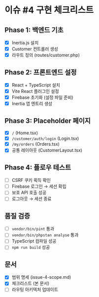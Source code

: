 # 이슈 #4 구현 체크리스트

## Phase 1: 백엔드 기초
- [x] Inertia.js 설치
- [x] Customer 컨트롤러 생성
- [x] 라우트 정의 (routes/customer.php)

## Phase 2: 프론트엔드 설정
- [x] React + TypeScript 설치
- [x] Vite React 플러그인 설정
- [x] Firebase 초기화 (설정 파일 준비)
- [x] Inertia 앱 엔트리 생성

## Phase 3: Placeholder 페이지
- [x] `/` (Home.tsx)
- [x] `/customer/auth/login` (Login.tsx)
- [x] `/my/orders` (Orders.tsx)
- [x] 공통 레이아웃 (CustomerLayout.tsx)

## Phase 4: 플로우 테스트
- [ ] CSRF 쿠키 획득 확인
- [ ] Firebase 로그인 → 세션 확립
- [ ] 보호 API 호출 성공
- [ ] 로그아웃 → 세션 종료

## 품질 검증
- [ ] `vendor/bin/pint` 통과
- [ ] `vendor/bin/phpstan analyse` 통과
- [ ] TypeScript 컴파일 성공
- [ ] `npm run build` 성공

## 문서
- [x] 범위 명세 (issue-4-scope.md)
- [x] 체크리스트 (본 문서)
- [ ] 라우팅 아키텍처 업데이트
